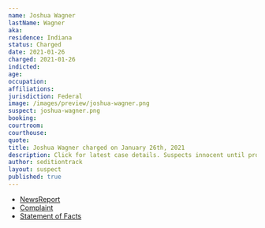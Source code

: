 ```yaml
---
name: Joshua Wagner
lastName: Wagner
aka:
residence: Indiana
status: Charged
date: 2021-01-26
charged: 2021-01-26
indicted:
age:
occupation:
affiliations:
jurisdiction: Federal
image: /images/preview/joshua-wagner.png
suspect: joshua-wagner.png
booking:
courtroom:
courthouse:
quote:
title: Joshua Wagner charged on January 26th, 2021
description: Click for latest case details. Suspects innocent until proven guilty.
author: seditiontrack
layout: suspect
published: true
---
```

- [NewsReport](https://www.indystar.com/story/news/crime/2021/01/26/capitol-riot-fbi-insurrection-indiana-men-facing-federal-charges/4269649001/)
- [Complaint](https://www.justice.gov/opa/page/file/1360941/download)
- [Statement of Facts](https://www.justice.gov/opa/page/file/1360941/download)
